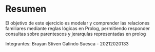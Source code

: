 # Resumen
El objetivo de este ejercicio es modelar y comprender las relaciones familiares mediante reglas lógicas en Prolog, permitiendo responder consultas sobre parentescos y jerarquías representadas en prolog

Integrantes: Brayan Stiven Galindo Suesca - 20212020133






